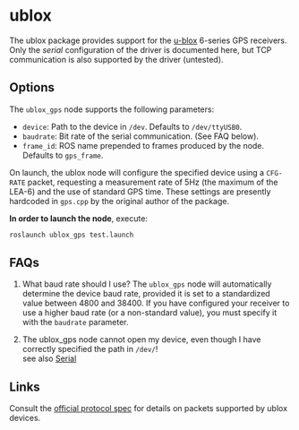 # ublox
The ublox package provides support for the [u-blox](http://www.u-blox.com) 6-series GPS receivers. Only the _serial_ configuration of the driver is documented here, but TCP communication is also supported by the driver (untested).

## Options

The `ublox_gps` node supports the following parameters:
* `device`: Path to the device in `/dev`. Defaults to `/dev/ttyUSB0`.
* `baudrate`: Bit rate of the serial communication. (See FAQ below).
* `frame_id`: ROS name prepended to frames produced by the node. Defaults to `gps_frame`. 

On launch, the ublox node will configure the specified device using a `CFG-RATE` packet, requesting a measurement rate of 5Hz (the maximum of the LEA-6) and the use of standard GPS time. These settings are presently hardcoded in `gps.cpp` by the original author of the package.

**In order to launch the node**, execute:

```bash
roslaunch ublox_gps test.launch
```

## FAQs

1. What baud rate should I use?
The `ublox_gps` node will automatically determine the device baud rate, provided it is set to a standardized value between 4800 and 38400. If you have configured your receiver to use a higher baud rate (or a non-standard value), you must specify it with the `baudrate` parameter.

2. The ublox_gps node cannot open my device, even though I have correctly specified the path in `/dev/`!  
see also [Serial](https://github.com/gareth-cross/Galt/wiki/Serial)

## Links
Consult the [official protocol spec](http://www.u-blox.com/images/downloads/Product_Docs/u-blox6_ReceiverDescriptionProtocolSpec_(GPS.G6-SW-10018).pdf) for details  on packets supported by ublox devices.
